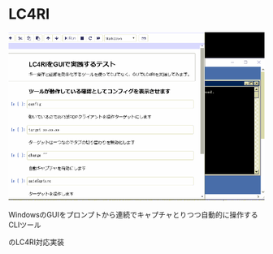 # LC4RI

![guicast](https://github.com/yasutakatou/guicast/blob/pic/lc4ri.gif)

WindowsのGUIをプロンプトから連続でキャプチャとりつつ自動的に操作するCLIツール

のLC4RI対応実装

